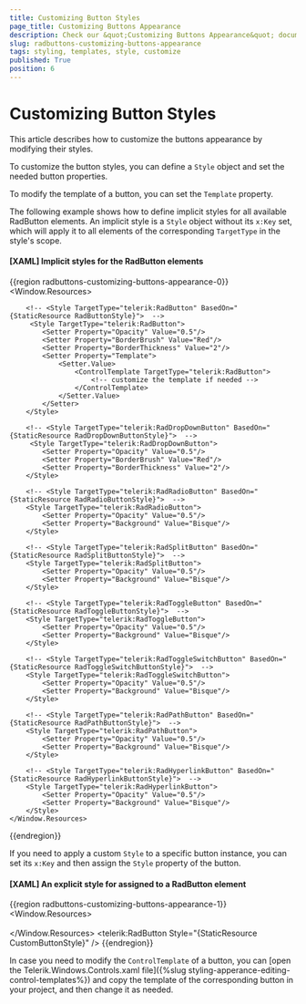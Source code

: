 ```yaml
---
title: Customizing Button Styles
page_title: Customizing Buttons Appearance
description: Check our &quot;Customizing Buttons Appearance&quot; documentation article for the RadButtons {{ site.framework_name }} control.
slug: radbuttons-customizing-buttons-appearance
tags: styling, templates, style, customize
published: True
position: 6
---
```


# Customizing Button Styles

This article describes how to customize the buttons appearance by modifying their styles.

To customize the button styles, you can define a `Style` object and set the needed button properties. 

To modify the template of a button, you can set the `Template` property. 

The following example shows how to define implicit styles for all available RadButton elements. An implicit style is a `Style` object without its `x:Key` set, which will apply it to all elements of the corresponding `TargetType` in the style's scope.

#### __[XAML] Implicit styles for the RadButton elements__
{{region radbuttons-customizing-buttons-appearance-0}}
	<Window.Resources>
		<!-- In case you are using the NoXaml version of the Telerik dlls, you should also set the BasedOn property of the Style -->		
		
		<!-- <Style TargetType="telerik:RadButton" BasedOn="{StaticResource RadButtonStyle}">  -->
		 <Style TargetType="telerik:RadButton"> 
			<Setter Property="Opacity" Value="0.5"/> 
			<Setter Property="BorderBrush" Value="Red"/> 
			<Setter Property="BorderThickness" Value="2"/> 
			<Setter Property="Template">
				<Setter.Value>
					<ControlTemplate TargetType="telerik:RadButton">
						<!-- customize the template if needed -->
					</ControlTemplate>
				</Setter.Value>
			</Setter>
		</Style> 
		
		<!-- <Style TargetType="telerik:RadDropDownButton" BasedOn="{StaticResource RadDropDownButtonStyle}">  -->
		 <Style TargetType="telerik:RadDropDownButton"> 
			<Setter Property="Opacity" Value="0.5"/> 
			<Setter Property="BorderBrush" Value="Red"/> 
			<Setter Property="BorderThickness" Value="2"/> 
		</Style> 
		
		<!-- <Style TargetType="telerik:RadRadioButton" BasedOn="{StaticResource RadRadioButtonStyle}">  -->
		<Style TargetType="telerik:RadRadioButton"> 
			<Setter Property="Opacity" Value="0.5"/> 
			<Setter Property="Background" Value="Bisque"/> 
		</Style> 
		
		<!-- <Style TargetType="telerik:RadSplitButton" BasedOn="{StaticResource RadSplitButtonStyle}">  -->
		<Style TargetType="telerik:RadSplitButton"> 
			<Setter Property="Opacity" Value="0.5"/> 
			<Setter Property="Background" Value="Bisque"/> 
		</Style> 
		
		<!-- <Style TargetType="telerik:RadToggleButton" BasedOn="{StaticResource RadToggleButtonStyle}">  -->
		<Style TargetType="telerik:RadToggleButton"> 
			<Setter Property="Opacity" Value="0.5"/> 
			<Setter Property="Background" Value="Bisque"/> 
		</Style> 
		
		<!-- <Style TargetType="telerik:RadToggleSwitchButton" BasedOn="{StaticResource RadToggleSwitchButtonStyle}">  -->
		<Style TargetType="telerik:RadToggleSwitchButton"> 
			<Setter Property="Opacity" Value="0.5"/> 
			<Setter Property="Background" Value="Bisque"/> 
		</Style> 
		
		<!-- <Style TargetType="telerik:RadPathButton" BasedOn="{StaticResource RadPathButtonStyle}">  -->
		<Style TargetType="telerik:RadPathButton"> 
			<Setter Property="Opacity" Value="0.5"/> 
			<Setter Property="Background" Value="Bisque"/> 
		</Style> 
		
		<!-- <Style TargetType="telerik:RadHyperlinkButton" BasedOn="{StaticResource RadHyperlinkButtonStyle}">  -->
		<Style TargetType="telerik:RadHyperlinkButton"> 
			<Setter Property="Opacity" Value="0.5"/> 
			<Setter Property="Background" Value="Bisque"/> 
		</Style> 
	</Window.Resources>
{{endregion}}

If you need to apply a custom `Style` to a specific button instance, you can set its `x:Key` and then assign the `Style` property of the button.

#### __[XAML] An explicit style for assigned to a RadButton element__
{{region radbuttons-customizing-buttons-appearance-1}}
	<Window.Resources>
		<!-- In case you are using the NoXaml version of the Telerik dlls, you should also set the BasedOn property of the Style -->				
		<!-- <Style x:Key="CustomButtonStyle" TargetType="telerik:RadButton" BasedOn="{StaticResource RadButtonStyle}">  -->
		 <Style x:Key="CustomButtonStyle" TargetType="telerik:RadButton"> 
			<Setter Property="Opacity" Value="0.5"/> 			
		</Style> 		
	</Window.Resources>	
	<!-- -->
	<telerik:RadButton Style="{StaticResource CustomButtonStyle}" />
{{endregion}}

In case you need to modify the `ControlTemplate` of a button, you can [open the Telerik.Windows.Controls.xaml file]({%slug styling-apperance-editing-control-templates%}) and copy the template of the corresponding button in your project, and then change it as needed.


